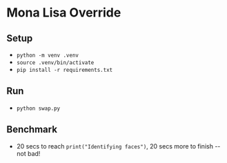 # Mona Lisa Override

## Setup

- `python -m venv .venv`
- `source .venv/bin/activate`
- `pip install -r requirements.txt`


## Run

-  `python swap.py`


## Benchmark

- 20 secs to reach `print("Identifying faces")`, 20 secs more to finish -- not bad!
